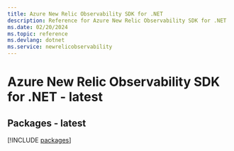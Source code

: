 ```yaml
---
title: Azure New Relic Observability SDK for .NET
description: Reference for Azure New Relic Observability SDK for .NET
ms.date: 02/20/2024
ms.topic: reference
ms.devlang: dotnet
ms.service: newrelicobservability
---
```

# Azure New Relic Observability SDK for .NET - latest
## Packages - latest
[!INCLUDE [packages](new-relic-observability-index.md)]